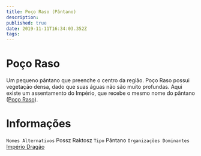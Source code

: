 ```yaml
---
title: Poço Raso (Pântano)
description: 
published: true
date: 2019-11-11T16:34:03.352Z
tags: 
---
```


<!-- SUBTITLE: Visão geral sobre Poço Raso (Pântano) -->

# Poço Raso
Um pequeno pântano que preenche o centro da região. Poço Raso possui vegetação densa, dado que suas águas não são muito profundas. Aqui existe um assentamento do Império, que recebe o mesmo nome do pântano ([Poço Raso](http://localhost/lugares/plano-material/drafeon/sudeste-de-drafeon/poco-raso-vilarejo#poco-raso-vilarejo)).

# Informações
`Nomes Alternativos` Possz Raktosz 
`Tipo` Pântano
`Organizações Dominantes` [Império Dragão](http://localhost/faccoes/nacoes/imperio-dragao#imperio-dragao)

